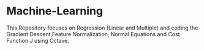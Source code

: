 # Machine-Learning
This Repository focuses on Regression (Linear and Multiple) and coding the Gradient Descent,Feature Normalization, 
Normal Equations and Cost Function J using Octave.
